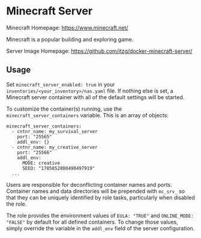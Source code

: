 # Minecraft Server

Minecraft Homepage: <https://www.minecraft.net/>

Minecraft is a popular building and exploring game.

Server Image Homepage: <https://github.com/itzg/docker-minecraft-server/>

## Usage

Set `minecraft_server_enabled: true` in your `inventories/<your_inventory>/nas.yaml` file.
If nothing else is set, a Minecraft server container with all of the default settings will
be started.

To customize the container(s) running, use the `minecraft_server_containers` variable. This
is an array of objects:

```
minecraft_server_containers:
  - cntnr_name: my_survival_server
    port: "25565"
    addl_env: {}
  - cntnr_name: my_creative_server
    port: "25566"
    addl_env:
      MODE: creative
      SEED: "1785852800490497919"
  ...
```

Users are responsible for deconflicting container names and ports. Container names and
data directories will be prepended with `mc_srv_` so that they can be uniquely identified
by role tasks, particularly when disabled the role.

The role provides the environment values of `EULA: "TRUE"` and `ONLINE_MODE: "FALSE"` by
default for all defined containers. To change those values, simply override the variable in
the `addl_env` field of the server configuration.